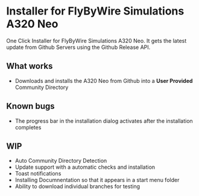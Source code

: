 # Installer for FlyByWire Simulations A320 Neo
One Click Installer for FlyByWire Simulations A320 Neo. It gets the latest update from Github Servers using the Github Release API.

## What works
* Downloads and installs the A320 Neo from Github into a **User Provided** Community Directory

## Known bugs
* The progress bar in the installation dialog activates after the installation completes

## WIP
* Auto Community Directory Detection
* Update support with a automatic checks and installation
* Toast notifications
* Installing Documnentation so that it appears in a start menu folder
* Ability to download individual branches for testing

